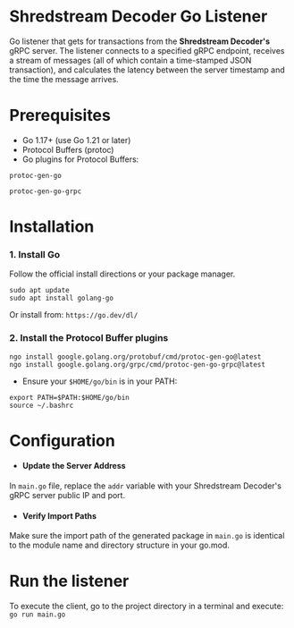 # Shredstream Decoder Go Listener

Go listener that gets for transactions from the **Shredstream Decoder's** gRPC server. The listener connects to a specified gRPC endpoint, receives a stream of messages (all of which contain a time-stamped JSON transaction), and calculates the latency between the server timestamp and the time the message arrives.

# Prerequisites

- Go 1.17+ (use Go 1.21 or later)
- Protocol Buffers (protoc)
- Go plugins for Protocol Buffers:
  
`protoc-gen-go`

`protoc-gen-go-grpc`

# Installation

### 1. Install Go

Follow the official install directions or your package manager. 
```
sudo apt update
sudo apt install golang-go
```
Or install from: `https://go.dev/dl/`

### 2. Install the Protocol Buffer plugins
```
ngo install google.golang.org/protobuf/cmd/protoc-gen-go@latest
ngo install google.golang.org/grpc/cmd/protoc-gen-go-grpc@latest
```
- Ensure your `$HOME/go/bin` is in your PATH:

```
export PATH=$PATH:$HOME/go/bin
source ~/.bashrc
```

# Configuration

- #### Update the Server Address

In `main.go` file, replace the `addr` variable with your Shredstream Decoder's gRPC server public IP and port.

- #### Verify Import Paths

Make sure the import path of the generated package in `main.go` is identical to the module name and directory structure in your go.mod.

# Run the listener

To execute the client, go to the project directory in a terminal and execute:
`go run main.go`

